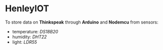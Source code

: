 # HenleyIOT
To store data on **Thinkspeak** through **Arduino** and **Nodemcu** from sensors: 
  * temperature: *DS18B20* 
  * humidity: *DHT22*
  * light: *LDR55*
